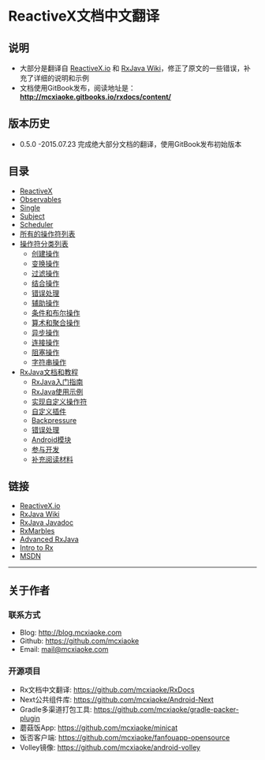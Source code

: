 # ReactiveX文档中文翻译

## 说明

* 大部分是翻译自 [ReactiveX.io](http://reactivex.io/) 和 [RxJava Wiki](https://github.com/ReactiveX/rxjava/wiki)，修正了原文的一些错误，补充了详细的说明和示例
* 文档使用GitBook发布，阅读地址是： **<http://mcxiaoke.gitbooks.io/rxdocs/content/>**

## 版本历史

* 0.5.0 -2015.07.23 完成绝大部分文档的翻译，使用GitBook发布初始版本

## 目录

* [ReactiveX](Intro.md)
* [Observables](Observables.md)
* [Single](Single.md)
* [Subject](Subject.md)
* [Scheduler](Scheduler.md)
* [所有的操作符列表](All-Operators-List.md)
* [操作符分类列表](Operators.md)
  * [创建操作](operators/Creating-Observables.md)
  * [变换操作](operators/Transforming-Observables.md)
  * [过滤操作](operators/Filtering-Observables.md)
  * [结合操作](operators/Combining-Observables.md)
  * [错误处理](operators/Error-Handling-Operators.md)
  * [辅助操作](operators/Observable-Utility-Operators.md)
  * [条件和布尔操作](operators/Conditional-and-Boolean-Operators.md)
  * [算术和聚合操作](operators/Mathematical-and-Aggregate-Operators.md)
  * [异步操作](operators/Async-Operators.md)
  * [连接操作](operators/Connectable-Observable-Operators.md)
  * [阻塞操作](operators/Blocking-Observable-Operators.md)
  * [字符串操作](operators/String-Observables.md)
* [RxJava文档和教程](Topics.md)
  * [RxJava入门指南](topics/Getting-Started.md)
  * [RxJava使用示例](topics/How-To-Use-RxJava.md)
  * [实现自定义操作符](topics/Implementing-Your-Own-Operators.md)
  * [自定义插件](topics/Plugins.md)
  * [Backpressure](topics/Backpressure.md)
  * [错误处理](topics/Error-Handling.md)
  * [Android模块](topics/The-RxJava-Android-Module.md)
  * [参与开发](topics/How-to-Contribute.md)
  * [补充阅读材料](topics/Additional-Reading.md)


## 链接

* [ReactiveX.io](http://reactivex.io/intro.html)
* [RxJava Wiki](https://github.com/ReactiveX/RxJava/wiki)
* [RxJava Javadoc](http://reactivex.io/RxJava/javadoc/)
* [RxMarbles](http://rxmarbles.com/)
* [Advanced RxJava](http://akarnokd.blogspot.com/)
* [Intro to Rx](http://www.introtorx.com/content/v1.0.10621.0/01_WhyRx.html)
* [MSDN](https://msdn.microsoft.com/en-us/data/gg577609.aspx)


------
## 关于作者

### 联系方式
* Blog: <http://blog.mcxiaoke.com>
* Github: <https://github.com/mcxiaoke>
* Email: [mail@mcxiaoke.com](mailto:mail@mcxiaoke.com)

### 开源项目

* Rx文档中文翻译: <https://github.com/mcxiaoke/RxDocs>
* Next公共组件库: <https://github.com/mcxiaoke/Android-Next>
* Gradle多渠道打包工具: <https://github.com/mcxiaoke/gradle-packer-plugin>
* 蘑菇饭App: <https://github.com/mcxiaoke/minicat>
* 饭否客户端: <https://github.com/mcxiaoke/fanfouapp-opensource>
* Volley镜像: <https://github.com/mcxiaoke/android-volley>
